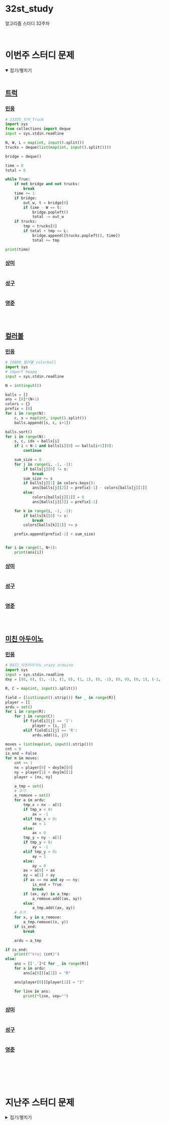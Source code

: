 # 32st_study

알고리즘 스터디 32주차

<br/>

# 이번주 스터디 문제

<details markdown="1" open>
<summary>접기/펼치기</summary>

<br/>

## [트럭](https://www.acmicpc.net/problem/13335)

### [민웅](./트럭/민웅.py)

```py
# 13335_트럭_Truck
import sys
from collections import deque
input = sys.stdin.readline

N, W, L = map(int, input().split())
trucks = deque(list(map(int, input().split())))

bridge = deque()

time = 0
total = 0

while True:
    if not bridge and not trucks:
        break
    time += 1
    if bridge:
        out_w, t = bridge[0]
        if time - W == t:
            bridge.popleft()
            total -= out_w
    if trucks:
        tmp = trucks[0]
        if total + tmp <= L:
            bridge.append([trucks.popleft(), time])
            total += tmp

print(time)
```

### [상미](./트럭/상미.py)

```py

```

### [성구](./트럭/성구.py)

```py
```

### [영준](./트럭/영준.py)

```py
```

<br/>

## [컬러볼](https://www.acmicpc.net/problem/10800)

### [민웅](./컬러볼/민웅.py)

```py
# 10800_컬러볼_colorball
import sys
# import heapq
input = sys.stdin.readline

N = int(input())

balls = []
ans = [0]*(N+1)
colors = {}
prefix = [0]
for i in range(N):
    c, s = map(int, input().split())
    balls.append([s, c, i+1])

balls.sort()
for i in range(N):
    s, c, idx = balls[i]
    if i < N-1 and balls[i][0] == balls[i+1][0]:
        continue

    sum_size = 0
    for j in range(i, -1, -1):
        if balls[j][0] != s:
            break
        sum_size += s
        if balls[j][1] in colors.keys():
            ans[balls[j][2]] = prefix[-1] - colors[balls[j][1]]
        else:
            colors[balls[j][1]] = 0
            ans[balls[j][2]] = prefix[-1]

    for k in range(i, -1, -1):
        if balls[k][0] != s:
            break
        colors[balls[k][1]] += s

    prefix.append(prefix[-1] + sum_size)


for i in range(1, N+1):
    print(ans[i])

```

### [상미](./컬러볼/상미.py)

```py

```

### [성구](./컬러볼/성구.py)

```py

```

### [영준](./컬러볼/영준.py)

```py
```

<br/>

## [미친 아두이노](https://www.acmicpc.net/problem/8972)

### [민웅](./미친%20아두이노/민웅.py)

```py
# 8972_미친아두이노_crazy arduino
import sys
input = sys.stdin.readline
dxy = [(0, 0), (1, -1), (1, 0), (1, 1), (0, -1), (0, 0), (0, 1), (-1, -1), (-1, 0), (-1, 1)]

R, C = map(int, input().split())

field = [list(input().strip()) for _ in range(R)]
player = []
ardu = set()
for i in range(R):
    for j in range(C):
        if field[i][j] == 'I':
            player = [i, j]
        elif field[i][j] == 'R':
            ardu.add((i, j))

moves = list(map(int, input().strip()))
cnt = 0
is_end = False
for m in moves:
    cnt += 1
    nx = player[0] + dxy[m][0]
    ny = player[1] + dxy[m][1]
    player = [nx, ny]

    a_tmp = set()
    # 추가
    a_remove = set()
    for a in ardu:
        tmp_x = nx - a[0]
        if tmp_x < 0:
            ax = -1
        elif tmp_x > 0:
            ax = 1
        else:
            ax = 0
        tmp_y = ny - a[1]
        if tmp_y < 0:
            ay = -1
        elif tmp_y > 0:
            ay = 1
        else:
            ay = 0
        ax = a[0] + ax
        ay = a[1] + ay
        if ax == nx and ay == ny:
            is_end = True
            break
        if (ax, ay) in a_tmp:
            a_remove.add((ax, ay))
        else:
            a_tmp.add((ax, ay))
    # 추가
    for x, y in a_remove:
        a_tmp.remove((x, y))
    if is_end:
        break

    ardu = a_tmp

if is_end:
    print(f"kraj {cnt}")
else:
    ans = [['.']*C for _ in range(R)]
    for a in ardu:
        ans[a[0]][a[1]] = "R"

    ans[player[0]][player[1]] = "I"

    for line in ans:
        print(*line, sep="")
```

### [상미](./미친%20아두이노/상미.py)

```py

```

### [성구](./미친%20아두이노/성구.py)

```py
```

### [영준](./미친%20아두이노/영준.py)

```py

```

<br/>

</details>

<br/><br/>

# 지난주 스터디 문제

<details markdown="1">
<summary>접기/펼치기</summary>

<br/>

## [나무 높이](https://swexpertacademy.com/main/code/userProblem/userProblemDetail.do?contestProbId=AYFofW8qpXYDFAR4&categoryId=AYFofW8qpXYDFAR4&categoryType=CODE)

### [민웅](./나무%20높이/민웅.py)

```py
# SW_나무높이
# 30
# 3 2 5 5 5 4 4 5 2 4 3 4 3 5 5 2 5 4 2 5 2 1 5 4 4 3 2 4 2 4
# 2 3 0 0 0 1 1 0 3 1 2 1 2 0 0 3 0 1 3 0 3 4 0 1 1 2 3 1 3 1
# 2 0 0 0 0 1 1 0 0 1 2 1 2 0 0 0 0 1 0 0 0 4 0 1 1 2 0 1 0 1
# 1 1 1 1 1 1 1 1 1 2 2 2 2 2 2
# 14
# 2 2 2 3 2 2 3 4

# 짝수날이 많은예제
# 8
# 2 2 2 3 2 3 2 4
# 2 2 2 1 2 1 2 0
# 1 1 2 2 2 2 2
T = int(input())

for tc in range(1, T+1):
    N = int(input())
    trees = list(map(int, input().split()))
    goal = max(trees)

    for i in range(N):
        trees[i] = goal - trees[i]

    ans = 0
    # 홀수만큼 높이가 부족한날
    one = 0
    # 홀수만큼 높이가 부족한날에서 1씩 빼고 남은 전부
    remain = 0
    for i in range(N):
        tmp = trees[i]
        if tmp % 2:
            trees[i] -= 1
            # 높이가 홀수만큼 남는 날
            one += 1
        remain += trees[i]

    # (홀수날짜에서 1씩 빼고, 다 더한값) // 2 = 짝수날 기를수 있는날
    remain = remain//2

    # 3가지 경우로 나눠서
    if one > remain:
        # 홀수날짜가 많으면 짝수날을 전부 홀수날 사이사이에 끼워넣음 = remain*2
        # +1 다 넣고 바로 다음 첫날
        # 그 뒤로 남은 홀수날짜는 2일마다 한번씩 줄수있음 = 2*(one-1 + remain)
        ans = remain*2 + 1 + 2*(one-remain-1)
    elif one == remain:
        ans = remain*2
    else:
        # 짝수날짜가 많은경우 홀수날을 짝수날에 끼워넣음 = one*2
        # 남은 짝수날을 2가지 경우로 나눠서 채워넣음
        # 1. 짝수날에 물을줌
        # 2. 홀수날을 2번씩 사용해서 물을줌
        ans = one*2 + 2*(2*(remain-one)//3) + (2*(remain-one)%3)

    print(f'#{tc} {ans}')

```

### [상미](./나무%20높이/상미.py)

```py

```

### [성구](./나무%20높이/성구.py)

```py
```

### [영준](./나무%20높이/영준.py)

```py

```

 

</details>

<br/><br/>

